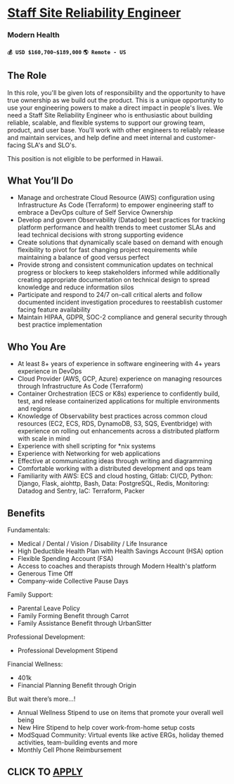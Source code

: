 # [Staff Site Reliability Engineer](https://www.remotewlb.com/apply/staff-site-reliability-engineer-114373)  
### Modern Health  
#### `💰 USD $160,700~$189,000` `🌎 Remote - US`  

## The Role

In this role, you'll be given lots of responsibility and the opportunity to have true ownership as we build out the product. This is a unique opportunity to use your engineering powers to make a direct impact in people's lives. We need a Staff Site Reliability Engineer who is enthusiastic about building reliable, scalable, and flexible systems to support our growing team, product, and user base. You'll work with other engineers to reliably release and maintain services, and help define and meet internal and customer-facing SLA's and SLO's.

This position is not eligible to be performed in Hawaii.

## **What You’ll Do**

  * Manage and orchestrate Cloud Resource (AWS) configuration using Infrastructure As Code (Terraform) to empower engineering staff to embrace a DevOps culture of Self Service Ownership
  * Develop and govern Observability (Datadog) best practices for tracking platform performance and health trends to meet customer SLAs and lead technical decisions with strong supporting evidence
  * Create solutions that dynamically scale based on demand with enough flexibility to pivot for fast changing project requirements while maintaining a balance of good versus perfect
  * Provide strong and consistent communication updates on technical progress or blockers to keep stakeholders informed while additionally creating appropriate documentation on technical design to spread knowledge and reduce information silos
  * Participate and respond to 24/7 on-call critical alerts and follow documented incident investigation procedures to reestablish customer facing feature availability
  * Maintain HIPAA, GDPR, SOC-2 compliance and general security through best practice implementation

## **Who You Are**

  * At least 8+ years of experience in software engineering with 4+ years experience in DevOps
  * Cloud Provider (AWS, GCP, Azure) experience on managing resources through Infrastructure As Code (Terraform) 
  * Container Orchestration (ECS or K8s) experience to confidently build, test, and release containerized applications for multiple environments and regions
  * Knowledge of Observability best practices across common cloud resources (EC2, ECS, RDS, DynamoDB, S3, SQS, Eventbridge) with experience on rolling out enhancements across a distributed platform with scale in mind
  * Experience with shell scripting for *nix systems
  * Experience with Networking for web applications
  * Effective at communicating ideas through writing and diagramming
  * Comfortable working with a distributed development and ops team
  * Familiarity with AWS: ECS and cloud hosting, Gitlab: CI/CD, Python: Django, Flask, aiohttp, Bash, Data: PostgreSQL, Redis, Monitoring: Datadog and Sentry, IaC: Terraform, Packer

## **Benefits**

Fundamentals:

  * Medical / Dental / Vision / Disability / Life Insurance 
  * High Deductible Health Plan with Health Savings Account (HSA) option
  * Flexible Spending Account (FSA)
  * Access to coaches and therapists through Modern Health's platform
  * Generous Time Off 
  * Company-wide Collective Pause Days 

Family Support:

  * Parental Leave Policy 
  * Family Forming Benefit through Carrot
  * Family Assistance Benefit through UrbanSitter

Professional Development:

  * Professional Development Stipend

Financial Wellness:

  * 401k
  * Financial Planning Benefit through Origin

But wait there’s more…!

  * Annual Wellness Stipend to use on items that promote your overall well being 
  * New Hire Stipend to help cover work-from-home setup costs
  * ModSquad Community: Virtual events like active ERGs, holiday themed activities, team-building events and more
  * Monthly Cell Phone Reimbursement 

  
## CLICK TO [APPLY](https://www.remotewlb.com/apply/staff-site-reliability-engineer-114373)

